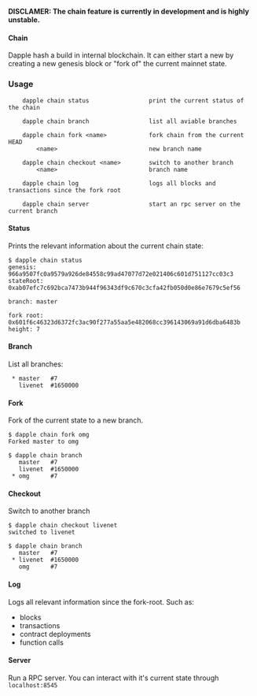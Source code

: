 **DISCLAMER: The chain feature is currently in development and is highly unstable.**

#### Chain

Dapple hash a build in internal blockchain. It can either start a new by creating
a new genesis block or "fork of" the current mainnet state.


### Usage
```
    dapple chain status                 print the current status of the chain

    dapple chain branch                 list all aviable branches

    dapple chain fork <name>            fork chain from the current HEAD
        <name>                          new branch name

    dapple chain checkout <name>        switch to another branch
        <name>                          branch name

    dapple chain log                    logs all blocks and transactions since the fork root

    dapple chain server                 start an rpc server on the current branch
```

#### Status
Prints the relevant information about the current chain state:
```
$ dapple chain status
genesis: 966a9507fc0a9579a926de84558c99ad47077d72e021406c601d751127cc03c3
stateRoot: 0xab07efc7c692bca7473b944f96343df9c670c3cfa42fb050d0e86e7679c5ef56

branch: master

fork root: 0x601f6c46323d6372fc3ac90f277a55aa5e482068cc396143069a91d6dba6483b
height: 7
```

#### Branch
List all branches:
```
 * master   #7
   livenet  #1650000
```

#### Fork
Fork of the current state to a new branch.
```
$ dapple chain fork omg
Forked master to omg

$ dapple chain branch
   master   #7
   livenet  #1650000
 * omg      #7
```


#### Checkout
Switch to another branch
```
$ dapple chain checkout livenet
switched to livenet

$ dapple chain branch
   master   #7
 * livenet  #1650000
   omg      #7
```

#### Log
Logs all relevant information since the fork-root. Such as:
* blocks
* transactions
* contract deployments
* function calls

#### Server
Run a RPC server. You can interact with it's current state through `localhost:8545`
